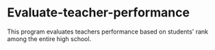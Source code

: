 # Evaluate-teacher-performance
This program evaluates teachers performance based on students' rank among the entire high school.
